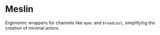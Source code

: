 # Meslin
Ergonomic wrappers for channels like `mpmc` and `broadcast`, simplifying the creation of minimal actors.

